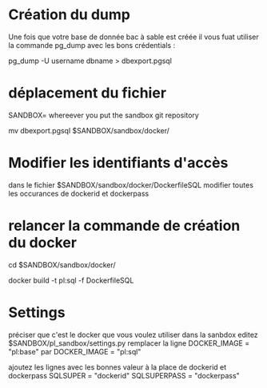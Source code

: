 
# Création du dump 

Une fois que votre base de donnée bac à sable est créée 
il vous fuat utiliser la commande pg_dump avec les bons crédentials :


  pg_dump -U username dbname > dbexport.pgsql

# déplacement du fichier

SANDBOX= whereever you put the sandbox git repository 

mv dbexport.pgsql    $SANDBOX/sandbox/docker/

# Modifier les identifiants d'accès 

dans le fichier $SANDBOX/sandbox/docker/DockerfileSQL 
modifier toutes les occurances de dockerid et dockerpass 

# relancer la commande de création du docker

cd $SANDBOX/sandbox/docker/

docker build -t pl:sql -f DockerfileSQL

# Settings 

préciser que c'est le docker que vous voulez utiliser dans la sanbdox 
editez 
$SANDBOX/pl_sandbox/settings.py 
remplacer la ligne 
DOCKER_IMAGE = "pl:base"
par 
DOCKER_IMAGE = "pl:sql"

ajoutez les lignes avec les bonnes valeur à la place de dockerid et dockerpass
SQLSUPER = "dockerid" 
SQLSUPERPASS = "dockerpass"

